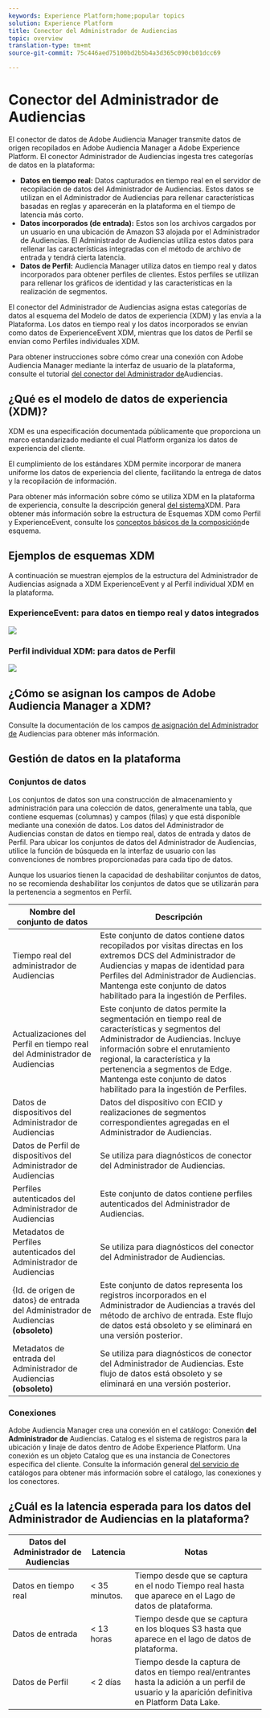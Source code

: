 ```yaml
---
keywords: Experience Platform;home;popular topics
solution: Experience Platform
title: Conector del Administrador de Audiencias
topic: overview
translation-type: tm+mt
source-git-commit: 75c446aed75100bd2b5b4a3d365c090cb01dcc69

---
```



# Conector del Administrador de Audiencias

El conector de datos de Adobe Audiencia Manager transmite datos de origen recopilados en Adobe Audiencia Manager a Adobe Experience Platform. El conector Administrador de Audiencias ingesta tres categorías de datos en la plataforma:

- **Datos en tiempo real:** Datos capturados en tiempo real en el servidor de recopilación de datos del Administrador de Audiencias. Estos datos se utilizan en el Administrador de Audiencias para rellenar características basadas en reglas y aparecerán en la plataforma en el tiempo de latencia más corto.
- **Datos incorporados (de entrada):** Estos son los archivos cargados por un usuario en una ubicación de Amazon S3 alojada por el Administrador de Audiencias. El Administrador de Audiencias utiliza estos datos para rellenar las características integradas con el método de archivo de entrada y tendrá cierta latencia.
- **Datos de Perfil:** Audiencia Manager utiliza datos en tiempo real y datos incorporados para obtener perfiles de clientes. Estos perfiles se utilizan para rellenar los gráficos de identidad y las características en la realización de segmentos.

El conector del Administrador de Audiencias asigna estas categorías de datos al esquema del Modelo de datos de experiencia (XDM) y las envía a la Plataforma. Los datos en tiempo real y los datos incorporados se envían como datos de ExperienceEvent XDM, mientras que los datos de Perfil se envían como Perfiles individuales XDM.

Para obtener instrucciones sobre cómo crear una conexión con Adobe Audiencia Manager mediante la interfaz de usuario de la plataforma, consulte el tutorial [del conector del Administrador de](../../tutorials/ui/create/adobe-applications/audience-manager.md)Audiencias.

## ¿Qué es el modelo de datos de experiencia (XDM)?

XDM es una especificación documentada públicamente que proporciona un marco estandarizado mediante el cual Platform organiza los datos de experiencia del cliente.

El cumplimiento de los estándares XDM permite incorporar de manera uniforme los datos de experiencia del cliente, facilitando la entrega de datos y la recopilación de información.

Para obtener más información sobre cómo se utiliza XDM en la plataforma de experiencia, consulte la descripción general [del sistema](../../../xdm/home.md)XDM. Para obtener más información sobre la estructura de Esquemas XDM como Perfil y ExperienceEvent, consulte los [conceptos básicos de la composición](../../../xdm/schema/composition.md)de esquema.

## Ejemplos de esquemas XDM

A continuación se muestran ejemplos de la estructura del Administrador de Audiencias asignada a XDM ExperienceEvent y al Perfil individual XDM en la plataforma.

### ExperienceEvent: para datos en tiempo real y datos integrados

![](images/aam-experience-events-for-dcs-and-onboarding-data.png)

### Perfil individual XDM: para datos de Perfil

![](images/aam-profile-xdm-for-profile-data.png)

## ¿Cómo se asignan los campos de Adobe Audiencia Manager a XDM?

Consulte la documentación de los campos [de asignación del Administrador de](./mapping/audience-manager.md) Audiencias para obtener más información.

## Gestión de datos en la plataforma

### Conjuntos de datos

Los conjuntos de datos son una construcción de almacenamiento y administración para una colección de datos, generalmente una tabla, que contiene esquemas (columnas) y campos (filas) y que está disponible mediante una conexión de datos. Los datos del Administrador de Audiencias constan de datos en tiempo real, datos de entrada y datos de Perfil. Para ubicar los conjuntos de datos del Administrador de Audiencias, utilice la función de búsqueda en la interfaz de usuario con las convenciones de nombres proporcionadas para cada tipo de datos.

Aunque los usuarios tienen la capacidad de deshabilitar conjuntos de datos, no se recomienda deshabilitar los conjuntos de datos que se utilizarán para la pertenencia a segmentos en Perfil.

| Nombre del conjunto de datos | Descripción |
| ------------ | ----------- |
| Tiempo real del administrador de Audiencias | Este conjunto de datos contiene datos recopilados por visitas directas en los extremos DCS del Administrador de Audiencias y mapas de identidad para Perfiles del Administrador de Audiencias. Mantenga este conjunto de datos habilitado para la ingestión de Perfiles. |
| Actualizaciones del Perfil en tiempo real del Administrador de Audiencias | Este conjunto de datos permite la segmentación en tiempo real de características y segmentos del Administrador de Audiencias. Incluye información sobre el enrutamiento regional, la característica y la pertenencia a segmentos de Edge. Mantenga este conjunto de datos habilitado para la ingestión de Perfiles. |
| Datos de dispositivos del Administrador de Audiencias | Datos del dispositivo con ECID y realizaciones de segmentos correspondientes agregadas en el Administrador de Audiencias. |
| Datos de Perfil de dispositivos del Administrador de Audiencias | Se utiliza para diagnósticos de conector del Administrador de Audiencias. |
| Perfiles autenticados del Administrador de Audiencias | Este conjunto de datos contiene perfiles autenticados del Administrador de Audiencias. |
| Metadatos de Perfiles autenticados del Administrador de Audiencias | Se utiliza para diagnósticos del conector del Administrador de Audiencias. |
| {Id. de origen de datos} de entrada del Administrador de Audiencias **(obsoleto)** | Este conjunto de datos representa los registros incorporados en el Administrador de Audiencias a través del método de archivo de entrada. Este flujo de datos está obsoleto y se eliminará en una versión posterior. |
| Metadatos de entrada del Administrador de Audiencias **(obsoleto)** | Se utiliza para diagnósticos de conector del Administrador de Audiencias. Este flujo de datos está obsoleto y se eliminará en una versión posterior. |

### Conexiones

Adobe Audiencia Manager crea una conexión en el catálogo: Conexión **del Administrador de** Audiencias. Catalog es el sistema de registros para la ubicación y linaje de datos dentro de Adobe Experience Platform. Una conexión es un objeto Catalog que es una instancia de Conectores específica del cliente. Consulte la información general [del servicio de](../../../catalog/home.md) catálogos para obtener más información sobre el catálogo, las conexiones y los conectores.

## ¿Cuál es la latencia esperada para los datos del Administrador de Audiencias en la plataforma?

| Datos del Administrador de Audiencias | Latencia | Notas |
| --- | --- | --- |
| Datos en tiempo real | &lt; 35 minutos. | Tiempo desde que se captura en el nodo Tiempo real hasta que aparece en el Lago de datos de plataforma. |
| Datos de entrada | &lt; 13 horas | Tiempo desde que se captura en los bloques S3 hasta que aparece en el lago de datos de plataforma. |
| Datos de Perfil | &lt; 2 días | Tiempo desde la captura de datos en tiempo real/entrantes hasta la adición a un perfil de usuario y la aparición definitiva en Platform Data Lake. |